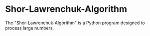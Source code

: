 # Shor-Lawrenchuk-Algorithm
The "Shor-Lawrenchuk-Algorithm" is a Python program designed to process large numbers. 
